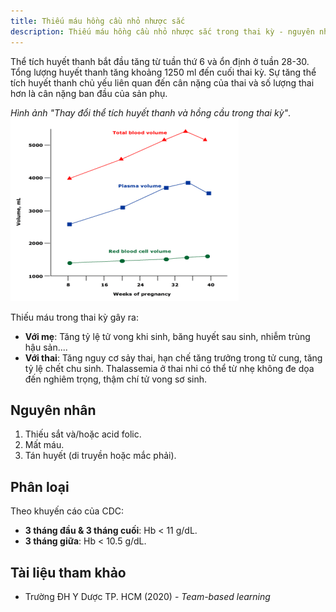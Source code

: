 ```yaml
---
title: Thiếu máu hồng cầu nhỏ nhược sắc
description: Thiếu máu hồng cầu nhỏ nhược sắc trong thai kỳ - nguyên nhân, phân loại và ảnh hưởng lên mẹ và thai nhi.
---
```


Thể tích huyết thanh bắt đầu tăng từ tuần thứ 6 và ổn định ở tuần 28-30. Tổng lượng huyết thanh tăng khoảng 1250 ml đến cuối thai kỳ. Sự tăng thể tích huyết thanh chủ yếu liên quan đến cân nặng của thai và số lượng thai hơn là cân nặng ban đầu của sản phụ.

_Hình ảnh "Thay đổi thể tích huyết thanh và hồng cầu trong thai kỳ"_.
![Thay đổi thể tích huyết thanh và hồng cầu trong thai kỳ](./_images/thay-doi-the-tich-huyet-thanh-va-huyet-cau-trong-thai-ky.png)

Thiếu máu trong thai kỳ gây ra:

- **Với mẹ**: Tăng tỷ lệ tử vong khi sinh, băng huyết sau sinh, nhiễm trùng hậu sản....
- **Với thai**: Tăng nguy cơ sảy thai, hạn chế tăng trưởng trong tử cung, tăng tỷ lệ chết chu sinh. Thalassemia ở thai nhi có thể từ nhẹ không đe dọa đến nghiêm trọng, thậm chí tử vong sơ sinh.

## Nguyên nhân

1. Thiếu sắt và/hoặc acid folic.
2. Mất máu.
3. Tán huyết (di truyền hoặc mắc phải).

## Phân loại

Theo khuyến cáo của CDC:

- **3 tháng đầu & 3 tháng cuối**: Hb < 11 g/dL.
- **3 tháng giữa**: Hb < 10.5 g/dL.

## Tài liệu tham khảo

- Trường ĐH Y Dược TP. HCM (2020) - _Team-based learning_
